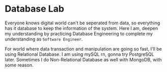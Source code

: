 # Database Lab

Everyone knows digital world can't be seperated from data, so everything has it database to keep the information of the system. Here I am, deepen my understanding by practicing Database Engineering to complete my understanding as `Software Engineer`.

For world where data transaction and manipulation are going so fast, I'll be using Relational Database. I am using mySQL rn, gonna try PostgreSQL later. Sometimes I do Non-Relational Database as well with MongoDB, with some reason.
